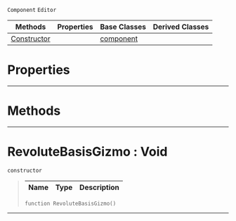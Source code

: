  `Component` `Editor`



|Methods|Properties|Base Classes|Derived Classes|
|---|---|---|---|
|[ Constructor](https://plasmaengine.github.io/PlasmaDocs/Plasma1/C++/code_reference/class_reference/revolutebasisgizmo.md#revolutebasisgizmo-void)| |[component](https://plasmaengine.github.io/PlasmaDocs/Plasma1/C++/code_reference/class_reference/component.md)| |


 #  Properties


---  
 #  Methods


---  
 #  RevoluteBasisGizmo : Void

 `constructor`

> 
> |Name|Type|Description|
> |---|---|---|
> ``` lang=cpp, name=Lightning
> function RevoluteBasisGizmo()
> ``` 


---  
 

 